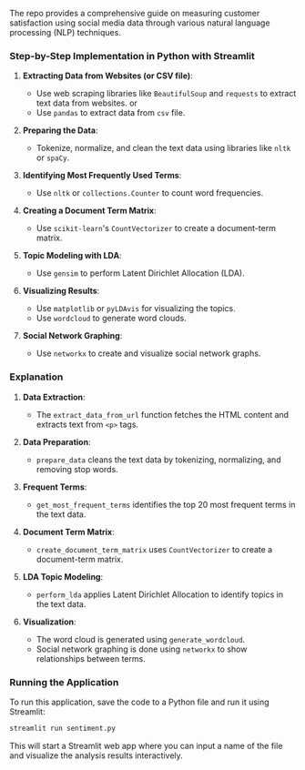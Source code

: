 The repo provides a comprehensive guide on measuring customer satisfaction using social media data through various natural language processing (NLP) techniques. 

### Step-by-Step Implementation in Python with Streamlit

1. **Extracting Data from Websites (or CSV file)**:
   - Use web scraping libraries like `BeautifulSoup` and `requests` to extract text data from websites.
or
   - Use `pandas` to extract data from `csv` file.

2. **Preparing the Data**:
   - Tokenize, normalize, and clean the text data using libraries like `nltk` or `spaCy`.

3. **Identifying Most Frequently Used Terms**:
   - Use `nltk` or `collections.Counter` to count word frequencies.

4. **Creating a Document Term Matrix**:
   - Use `scikit-learn`'s `CountVectorizer` to create a document-term matrix.

5. **Topic Modeling with LDA**:
   - Use `gensim` to perform Latent Dirichlet Allocation (LDA).

6. **Visualizing Results**:
   - Use `matplotlib` or `pyLDAvis` for visualizing the topics.
   - Use `wordcloud` to generate word clouds.

7. **Social Network Graphing**:
   - Use `networkx` to create and visualize social network graphs.

### Explanation

1. **Data Extraction**:
   - The `extract_data_from_url` function fetches the HTML content and extracts text from `<p>` tags.
   
2. **Data Preparation**:
   - `prepare_data` cleans the text data by tokenizing, normalizing, and removing stop words.

3. **Frequent Terms**:
   - `get_most_frequent_terms` identifies the top 20 most frequent terms in the text data.

4. **Document Term Matrix**:
   - `create_document_term_matrix` uses `CountVectorizer` to create a document-term matrix.

5. **LDA Topic Modeling**:
   - `perform_lda` applies Latent Dirichlet Allocation to identify topics in the text data.

6. **Visualization**:
   - The word cloud is generated using `generate_wordcloud`.
   - Social network graphing is done using `networkx` to show relationships between terms.

### Running the Application
To run this application, save the code to a Python file and run it using Streamlit:
```bash
streamlit run sentiment.py
```

This will start a Streamlit web app where you can input a name of the file  and visualize the analysis results interactively.
